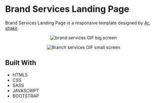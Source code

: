 # Brand Services Landing Page

Brand Services Landing Page is a responsive template designed by [Ar. shakir](https://www.arshakir.com/project/digital-landing-page-design).


<p align="center">
  <img width="auto" src="https://user-images.githubusercontent.com/74991230/174496762-919cb04e-7043-4e0b-8ef9-ca87ea423943.gif" alt="brand services GIF big screen" />
</p>

<p align="center">
  <img width="auto" src="https://user-images.githubusercontent.com/74991230/174496784-b4e6dd11-2de2-44d6-a03c-46969cb42228.gif" alt="Branch services GIF small screen" />
</p>

## Built With

 - HTML5
 - CSS
 - SASS
 - JAVASCRIPT
 - BOOTSTRAP
 
 

